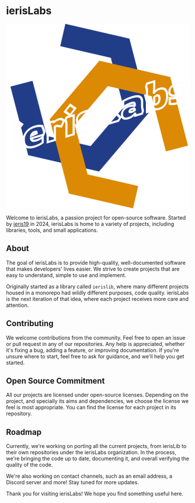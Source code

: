 # ierisLabs
![ierisLabs Logo](https://github.com/ierislabs/.github/raw/main/assets/ierislabs-logo.png)

Welcome to ierisLabs, a passion project for open-source software. Started by
[ieris19](https://github.com/ieris19) in 2024, ierisLabs is home to a variety of
projects, including libraries, tools, and small applications.

## About

The goal of ierisLabs is to provide high-quality, well-documented software that
makes developers' lives easier. We strive to create projects that are easy to
understand, simple to use and implement.

Originally started as a library called `ierislib`, where many different projects
housed in a monorepo had wildly different purposes, code quality. ierisLabs is 
the next iteration of that idea, where each project receives more care and 
attention.

## Contributing

We welcome contributions from the community. Feel free to open an issue or pull
request in any of our repositories. Any help is appreciated, whether it's fixing
a bug, adding a feature, or improving documentation. If you're unsure where to
start, feel free to ask for guidance, and we'll help you get started.

## Open Source Commitment

All our projects are licensed under open-source licenses. Depending on the 
project, and specially its aims and dependencies, we choose the license we feel 
is most appropriate. You can find the license for each project in its repository.

## Roadmap

Currently, we're working on porting all the current projects, from ierisLib to
their own repositories under the ierisLabs organization. In the process, we're
bringing the code up to date, documenting it, and overall verifying the quality
of the code. 

We're also working on contact channels, such as an email address, a Discord
server and more! Stay tuned for more updates.

Thank you for visiting ierisLabs! We hope you find something useful here.
